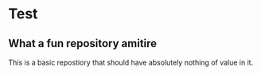 # Test

## What a fun repository amitire

This is a basic repostiory that should have absolutely nothing of value in it.